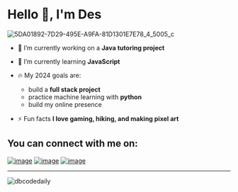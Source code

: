 # Hello 👋, I'm Des
![5DA01892-7D29-495E-A9FA-81D1301E7E78_4_5005_c](https://github.com/DBcodedaily/DBcodedaily/assets/118864557/d28d8064-cabc-4280-8681-8f2eef7a00a6)

- 🔭 I’m currently working on a **Java tutoring project**

- 🌱 I’m currently learning **JavaScript**

- 🔥 My 2024 goals are:
  - build a **full stack project**
  - practice machine learning with **python**
  - build my online presence 

- ⚡ Fun facts **I love gaming, hiking, and making pixel art**

## You can connect with me on:
[![image](https://img.shields.io/badge/X-000000?style=for-the-badge&logo=x&logoColor=white)](https://twitter.com/DBcodingdaily)
[![image](https://img.shields.io/badge/TikTok-000000?style=for-the-badge&logo=tiktok&logoColor=white)](https://www.tiktok.com/@dbcodez?_t=8h3mgsthLbC&_r=1)
[![image](https://img.shields.io/badge/LinkedIn-0077B5?style=for-the-badge&logo=linkedin&logoColor=white)](http://linkedin.com/in/desiree-balliette-5585a8243)
***
<p><img align="center" src="https://github-readme-stats.vercel.app/api/top-langs?username=dbcodedaily&show_icons=true&locale=en&layout=compact" alt="dbcodedaily" /></p>

